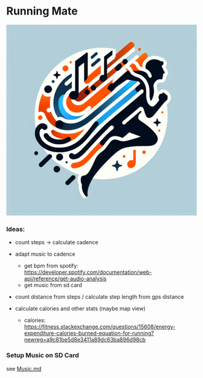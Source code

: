 # Running Mate

![Logo](assets/logo.png)


### Ideas:

- count steps -> calculate cadence

- adapt music to cadence
  - get bpm from spotify: https://developer.spotify.com/documentation/web-api/reference/get-audio-analysis
  - get music from sd card

- count distance from steps / calculate step length from gps distance

- calculate calories and other stats (maybe map view)
  - calories: https://fitness.stackexchange.com/questions/15608/energy-expenditure-calories-burned-equation-for-running?newreg=a9c81be5d8e3411a89dc63ba896d98cb

### Setup Music on SD Card
see [Music.md](assets/music.md)
